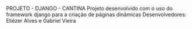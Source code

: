 PROJETO - DJANGO - CANTINA
    Projeto desenvolvido com o uso do framework django para a criação de páginas dinâmicas 
    Desenvolvedores: Eliézer Alves e Gabriel Vieira